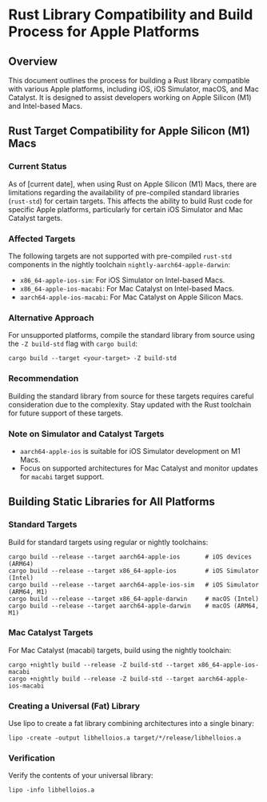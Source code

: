 # Rust Library Compatibility and Build Process for Apple Platforms

## Overview
This document outlines the process for building a Rust library compatible with various Apple platforms, including iOS, iOS Simulator, macOS, and Mac Catalyst. It is designed to assist developers working on Apple Silicon (M1) and Intel-based Macs.

## Rust Target Compatibility for Apple Silicon (M1) Macs

### Current Status
As of [current date], when using Rust on Apple Silicon (M1) Macs, there are limitations regarding the availability of pre-compiled standard libraries (`rust-std`) for certain targets. This affects the ability to build Rust code for specific Apple platforms, particularly for certain iOS Simulator and Mac Catalyst targets.

### Affected Targets
The following targets are not supported with pre-compiled `rust-std` components in the nightly toolchain `nightly-aarch64-apple-darwin`:

- `x86_64-apple-ios-sim`: For iOS Simulator on Intel-based Macs.
- `x86_64-apple-ios-macabi`: For Mac Catalyst on Intel-based Macs.
- `aarch64-apple-ios-macabi`: For Mac Catalyst on Apple Silicon Macs.

### Alternative Approach
For unsupported platforms, compile the standard library from source using the `-Z build-std` flag with `cargo build`:

```
cargo build --target <your-target> -Z build-std
```

### Recommendation
Building the standard library from source for these targets requires careful consideration due to the complexity. Stay updated with the Rust toolchain for future support of these targets.

### Note on Simulator and Catalyst Targets
- `aarch64-apple-ios` is suitable for iOS Simulator development on M1 Macs.
- Focus on supported architectures for Mac Catalyst and monitor updates for `macabi` target support.

## Building Static Libraries for All Platforms

### Standard Targets
Build for standard targets using regular or nightly toolchains:

```
cargo build --release --target aarch64-apple-ios       # iOS devices (ARM64)
cargo build --release --target x86_64-apple-ios        # iOS Simulator (Intel)
cargo build --release --target aarch64-apple-ios-sim   # iOS Simulator (ARM64, M1)
cargo build --release --target x86_64-apple-darwin     # macOS (Intel)
cargo build --release --target aarch64-apple-darwin    # macOS (ARM64, M1)
```

### Mac Catalyst Targets
For Mac Catalyst (macabi) targets, build using the nightly toolchain:

```
cargo +nightly build --release -Z build-std --target x86_64-apple-ios-macabi
cargo +nightly build --release -Z build-std --target aarch64-apple-ios-macabi
```

### Creating a Universal (Fat) Library
Use lipo to create a fat library combining architectures into a single binary:

```
lipo -create -output libhelloios.a target/*/release/libhelloios.a
```

### Verification
Verify the contents of your universal library:

```
lipo -info libhelloios.a
```
